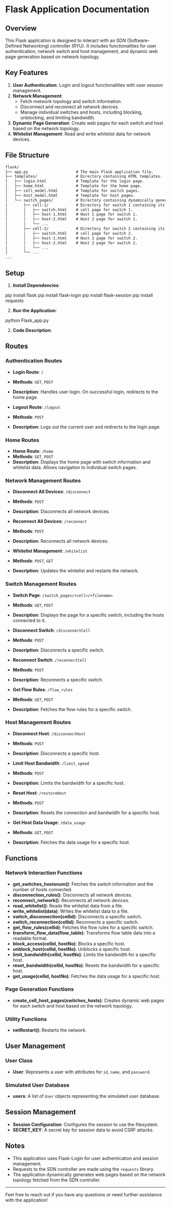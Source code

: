 # Flask Application Documentation

## Overview

This Flask application is designed to interact with an SDN (Software-Defined Networking) controller (RYU). 
It includes functionalities for user authentication, network switch and host management, 
and dynamic web page generation based on network topology.

## Key Features

1. **User Authentication**: Login and logout functionalities with user session management.
2. **Network Management**:
   - Fetch metwork topology and switch information.
   - Disconnect and reconnect all network devices.
   - Manage individual switches and hosts, including blocking, unblocking, and limiting bandwidth.
3. **Dynamic Page Generation**: Create web pages for each switch and host based on the network topology.
4. **Whitelist Management**: Read and write whitelist data for network devices.

## File Structure
``` markdown
flask/
├── app.py                     # The main Flask application file.
├── templates/                 # Directory containing HTML templates.
│   ├── login.html             # Template for the login page.
│   ├── home.html              # Template for the home page.
│   ├── cell_model.html        # Template for switch pages.
│   ├── host_model.html        # Template for host pages.
│   └── switch_pages/          # Directory containing dynamically generated switch and host pages.
│       ├── cell-1/            # Directory for switch 1 containing its related HTML files.
│       │   ├── switch.html    # cell page for switch 1.
│       │   ├── host-1.html    # Host 1 page for switch 1.
│       │   ├── host-2.html    # Host 2 page for switch 1.
│       │   └── ...  
│       ├── cell-2/            # Directory for switch 2 containing its related HTML files.
│       │   ├── switch.html    # cell page for switch 2.
│       │   ├── host-1.html    # Host 1 page for switch 2.
│       │   ├── host-2.html    # Host 2 page for switch 2.
│       │   └── ...
│       └── ...
...
```

## Setup

1. **Install Dependencies**: 

pip install flask
pip install flask-login
pip install flask-session
pip install requests

2. **Run the Application**:

python Flask_app.py

2. **Code Description**:

## Routes

### Authentication Routes

- **Login Route**: `/`
- **Methods**: `GET`, `POST`
- **Description**: Handles user login. On successful login, redirects to the home page.

- **Logout Route**: `/logout`
- **Methods**: `POST`
- **Description**: Logs out the current user and redirects to the login page.

### Home Routes

- **Home Route**: `/home`
- **Methods**: `GET`, `POST`
- **Description**: Displays the home page with switch information and whitelist data. 
  Allows navigation to individual switch pages.

### Network Management Routes

- **Disconnect All Devices**: `/disconnect`
- **Methods**: `POST`
- **Description**: Disconnects all network devices.

- **Reconnect All Devices**: `/reconnect`
- **Methods**: `POST`
- **Description**: Reconnects all network devices.

- **Whitelist Management**: `/whitelist`
- **Methods**: `POST`, `GET`
- **Description**: Updates the whitelist and restarts the network.

### Switch Management Routes

- **Switch Page**: `/switch_pages/<cell>/<filename>`
- **Methods**: `GET`, `POST`
- **Description**: Displays the page for a specific switch, including the hosts connected to it.

- **Disconnect Switch**: `/disconnectCell`
- **Methods**: `POST`
- **Description**: Disconnects a specific switch.

- **Reconnect Switch**: `/reconnectCell`
- **Methods**: `POST`
- **Description**: Reconnects a specific switch.

- **Get Flow Rules**: `/flow_rules`
- **Methods**: `GET`, `POST`
- **Description**: Fetches the flow rules for a specific switch.

### Host Management Routes

- **Disconnect Host**: `/disconnectHost`
- **Methods**: `POST`
- **Description**: Disconnects a specific host.

- **Limit Host Bandwidth**: `/limit_speed`
- **Methods**: `POST`
- **Description**: Limits the bandwidth for a specific host.

- **Reset Host**: `/restoreHost`
- **Methods**: `POST`
- **Description**: Resets the connection and bandwidth for a specific host.

- **Get Host Data Usage**: `/data_usage`
- **Methods**: `GET`, `POST`
- **Description**: Fetches the data usage for a specific host.

## Functions

### Network Interaction Functions

- **get_switches_hostsnum()**: Fetches the switch information and the number of hosts connected.
- **disconnection_rules()**: Disconnects all network devices.
- **reconnect_network()**: Reconnects all network devices.
- **read_whitelist()**: Reads the whitelist data from a file.
- **write_whitelist(data)**: Writes the whitelist data to a file.
- **switch_disconnection(cellid)**: Disconnects a specific switch.
- **switch_reconnection(cellid)**: Reconnects a specific switch.
- **get_flow_rules(cellid)**: Fetches the flow rules for a specific switch.
- **transform_flow_data(flow_table)**: Transforms flow table data into a readable format.
- **block_access(cellid, hostNo)**: Blocks a specific host.
- **unblock_host(cellid, hostNo)**: Unblocks a specific host.
- **limit_bandwidth(cellid, hostNo)**: Limits the bandwidth for a specific host.
- **reset_bandwidth(cellid, hostNo)**: Resets the bandwidth for a specific host.
- **get_usage(cellid, hostNo)**: Fetches the data usage for a specific host.

### Page Generation Functions

- **create_cell_host_pages(switches_hosts)**: 
  Creates dynamic web pages for each switch and host based on the network topology.

### Utility Functions

- **netRestart()**: Restarts the network.

## User Management

### User Class

- **User**: Represents a user with attributes for `id`, `name`, and `password`.

### Simulated User Database

- **users**: A list of `User` objects representing the simulated user database.

## Session Management

- **Session Configuration**: Configures the session to use the filesystem.
- **SECRET_KEY**: A secret key for session data to avoid CSRF attacks.

## Notes

- This application uses Flask-Login for user authentication and session management.
- Requests to the SDN controller are made using the `requests` library.
- The application dynamically generates web pages based on the network topology fetched from the SDN controller.

---

Feel free to reach out if you have any questions or need further assistance with the application!
